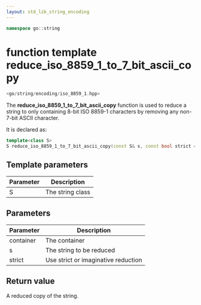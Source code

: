 ```yaml
---
layout: std_lib_string_encoding
---
```


```c++
namespace go::string
```

# function template reduce_iso_8859_1_to_7_bit_ascii_copy

```c++
<go/string/encoding/iso_8859_1.hpp>
```

The **reduce_iso_8859_1_to_7_bit_ascii_copy** function is used to reduce a
string to only containing 8-bit ISO 8859-1 characters by removing any non-7-bit
ASCII character.

It is declared as:

```c++
template<class S>
S reduce_iso_8859_1_to_7_bit_ascii_copy(const S& s, const bool strict = true);
```

## Template parameters

Parameter | Description
-|-
S|The string class

## Parameters

Parameter | Description
-|-
container|The container
s|The string to be reduced
strict|Use strict or imaginative reduction

## Return value

A reduced copy of the string.
